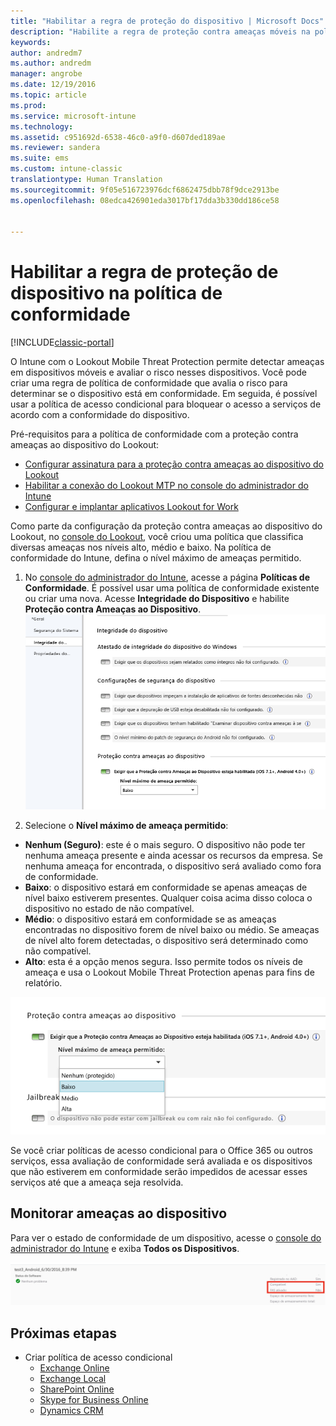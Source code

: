 ```yaml
---
title: "Habilitar a regra de proteção do dispositivo | Microsoft Docs"
description: "Habilite a regra de proteção contra ameaças móveis na política de conformidade do dispositivo."
keywords: 
author: andredm7
ms.author: andredm
manager: angrobe
ms.date: 12/19/2016
ms.topic: article
ms.prod: 
ms.service: microsoft-intune
ms.technology: 
ms.assetid: c951692d-6538-46c0-a9f0-d607ded189ae
ms.reviewer: sandera
ms.suite: ems
ms.custom: intune-classic
translationtype: Human Translation
ms.sourcegitcommit: 9f05e516723976dcf6862475dbb78f9dce2913be
ms.openlocfilehash: 08edca426901eda3017bf17dda3b330dd186ce58


---
```


# <a name="enable-device-threat-protection-rule-in-the-compliance-policy"></a>Habilitar a regra de proteção de dispositivo na política de conformidade

[!INCLUDE[classic-portal](../includes/classic-portal.md)]

O Intune com o Lookout Mobile Threat Protection permite detectar ameaças em dispositivos móveis e avaliar o risco nesses dispositivos. Você pode criar uma regra de política de conformidade que avalia o risco para determinar se o dispositivo está em conformidade. Em seguida, é possível usar a política de acesso condicional para bloquear o acesso a serviços de acordo com a conformidade do dispositivo.

Pré-requisitos para a política de conformidade com a proteção contra ameaças ao dispositivo do Lookout:

- [Configurar assinatura para a proteção contra ameaças ao dispositivo do Lookout](set-up-your-subscription-with-lookout-mtp.md)
- [Habilitar a conexão do Lookout MTP no console do administrador do Intune](enable-lookout-mtp-connection-in-intune.md)
- [Configurar e implantar aplicativos Lookout for Work](configure-and-deploy-lookout-for-work-apps.md)

Como parte da configuração da proteção contra ameaças ao dispositivo do Lookout, no [console do Lookout](https://aad.lookout.com), você criou uma política que classifica diversas ameaças nos níveis alto, médio e baixo. Na política de conformidade do Intune, defina o nível máximo de ameaças permitido.

1. No [console do administrador do Intune](https://manage.microsoft.com), acesse a página **Políticas de Conformidade**. É possível usar uma política de conformidade existente ou criar uma nova. Acesse **Integridade do Dispositivo** e habilite **Proteção contra Ameaças ao Dispositivo**.
  ![captura de tela que mostra a definição da regra de proteção contra ameaças ao dispositivo no ](../media/mtp/mtp-compliance-policy-rule.png)

2. Selecione o **Nível máximo de ameaça permitido**:
  * **Nenhum (Seguro)**: este é o mais seguro.  O dispositivo não pode ter nenhuma ameaça presente e ainda acessar os recursos da empresa.  Se nenhuma ameaça for encontrada, o dispositivo será avaliado como fora de conformidade.  
  * **Baixo**: o dispositivo estará em conformidade se apenas ameaças de nível baixo estiverem presentes. Qualquer coisa acima disso coloca o dispositivo no estado de não compatível.
  * **Médio**: o dispositivo estará em conformidade se as ameaças encontradas no dispositivo forem de nível baixo ou médio. Se ameaças de nível alto forem detectadas, o dispositivo será determinado como não compatível.
  * **Alto**: esta é a opção menos segura. Isso permite todos os níveis de ameaça e usa o Lookout Mobile Threat Protection apenas para fins de relatório.

![captura de tela mostrando a opção de nível de ameaça para a configuração de regra de proteção contra ameaças do dispositivo](../media/mtp/mtp-compliance-policy-setting.png)

Se você criar políticas de acesso condicional para o Office 365 ou outros serviços, essa avaliação de conformidade será avaliada e os dispositivos que não estiverem em conformidade serão impedidos de acessar esses serviços até que a ameaça seja resolvida.

## <a name="monitor-device-threats"></a>Monitorar ameaças ao dispositivo
Para ver o estado de conformidade de um dispositivo, acesse o [console do administrador do Intune](https://manage.microsoft.com) e exiba **Todos os Dispositivos**.

![captura de tela da página de dispositivos no console do administrador do Intune mostrando o status de conformidade de um dispositivo](../media/mtp/mtp-device-status-intune-console.png)

## <a name="next-steps"></a>Próximas etapas
* Criar política de acesso condicional
  * [Exchange Online](restrict-access-to-exchange-online-with-microsoft-intune.md)
  * [Exchange Local](restrict-access-to-exchange-onpremises-with-microsoft-intune.md)
  * [SharePoint Online](restrict-access-to-sharepoint-online-with-microsoft-intune.md)
  * [Skype for Business Online](restrict-access-to-skype-for-business-online-with-microsoft-intune.md)
  * [Dynamics CRM](restrict-access-to-dynamics-crm-online-with-microsoft-intune.md)



<!--HONumber=Jan17_HO4-->


